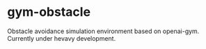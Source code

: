 # gym-obstacle
Obstacle avoidance simulation environment based on openai-gym.
Currently under hevavy development.
